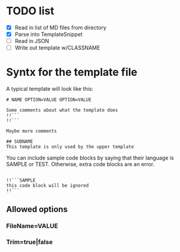 ﻿# TODO list

- [x] Read in list of MD files from  directory
- [x] Parse into TemplateSnippet
- [ ] Read in JSON
- [ ] Write out template w/CLASSNAME

# Syntx for the template file

A typical template will look like this:

```
# NAME OPTION=VALUE OPTION=VALUE

Some comments about what the template does
!!```
!!```

Maybe more comments

## SUBNAME
This template is only used by the upper template

```

You can include sample code blocks by saying that their language is SAMPLE or TEST. Otherwise, extra code blocks are an error.

```

!!```SAMPLE
this code block will be ignored
!!```
```

## Allowed options

### FileName=VALUE

### Trim=true|false